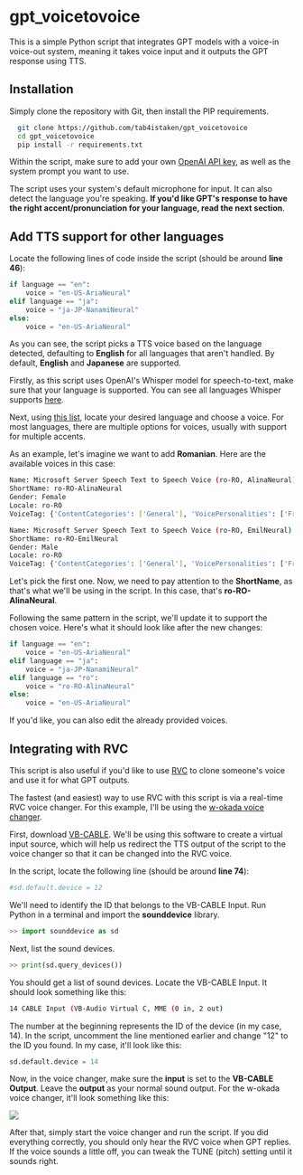 # gpt_voicetovoice

This is a simple Python script that integrates GPT models with a voice-in voice-out system, meaning it takes voice input and it outputs the GPT response using TTS.

## Installation

Simply clone the repository with Git, then install the PIP requirements.

```bash
  git clone https://github.com/tab4istaken/gpt_voicetovoice
  cd gpt_voicetovoice
  pip install -r requirements.txt
```

Within the script, make sure to add your own [OpenAI API key](https://platform.openai.com/api-keys), as well as the system prompt you want to use.

The script uses your system's default microphone for input. It can also detect the language you're speaking. **If you'd like GPT's response to have the right accent/pronunciation for your language, read the next section**.

## Add TTS support for other languages

Locate the following lines of code inside the script (should be around **line 46**):

```python
if language == "en":
    voice = "en-US-AriaNeural"
elif language == "ja":
    voice = "ja-JP-NanamiNeural"
else:
    voice = "en-US-AriaNeural"
```

As you can see, the script picks a TTS voice based on the language detected, defaulting to **English** for all languages that aren't handled. By default, **English** and **Japanese** are supported.

Firstly, as this script uses OpenAI's Whisper model for speech-to-text, make sure that your language is supported. You can see all languages Whisper supports [here](https://platform.openai.com/docs/guides/speech-to-text/supported-languages).

Next, using [this list](https://gist.github.com/BettyJJ/17cbaa1de96235a7f5773b8690a20462), locate your desired language and choose a voice. For most languages, there are multiple options for voices, usually with support for multiple accents. 

As an example, let's imagine we want to add **Romanian**. Here are the available voices in this case:

```bash
Name: Microsoft Server Speech Text to Speech Voice (ro-RO, AlinaNeural)
ShortName: ro-RO-AlinaNeural
Gender: Female
Locale: ro-RO
VoiceTag: {'ContentCategories': ['General'], 'VoicePersonalities': ['Friendly', 'Positive']}

Name: Microsoft Server Speech Text to Speech Voice (ro-RO, EmilNeural)
ShortName: ro-RO-EmilNeural
Gender: Male
Locale: ro-RO
VoiceTag: {'ContentCategories': ['General'], 'VoicePersonalities': ['Friendly', 'Positive']}
```

Let's pick the first one. Now, we need to pay attention to the **ShortName**, as that's what we'll be using in the script. In this case, that's **ro-RO-AlinaNeural**.

Following the same pattern in the script, we'll update it to support the chosen voice. Here's what it should look like after the new changes:

```python
if language == "en":
    voice = "en-US-AriaNeural"
elif language == "ja":
    voice = "ja-JP-NanamiNeural"
elif language == "ro":
    voice = "ro-RO-AlinaNeural"
else:
    voice = "en-US-AriaNeural"
```

If you'd like, you can also edit the already provided voices.

## Integrating with RVC

This script is also useful if you'd like to use [RVC](https://github.com/RVC-Project/Retrieval-based-Voice-Conversion-WebUI/blob/main/docs/en/README.en.md) to clone someone's voice and use it for what GPT outputs. 

The fastest (and easiest) way to use RVC with this script is via a real-time RVC voice changer. For this example, I'll be using the [w-okada voice changer](https://github.com/w-okada/voice-changer/tree/master).

First, download [VB-CABLE](https://vb-audio.com/Cable/). We'll be using this software to create a virtual input source, which will help us redirect the TTS output of the script to the voice changer so that it can be changed into the RVC voice.

In the script, locate the following line (should be around **line 74**):

```python
#sd.default.device = 12
```

We'll need to identify the ID that belongs to the VB-CABLE Input. Run Python in a terminal and import the **sounddevice** library.

```python
>> import sounddevice as sd
```

Next, list the sound devices.

```python
>> print(sd.query_devices())
```

You should get a list of sound devices. Locate the VB-CABLE Input. It should look something like this:

```bash
14 CABLE Input (VB-Audio Virtual C, MME (0 in, 2 out)
```

The number at the beginning represents the ID of the device (in my case, 14). In the script, uncomment the line mentioned earlier and change "12" to the ID you found. In my case, it'll look like this:

```python
sd.default.device = 14
```

Now, in the voice changer, make sure the **input** is set to the **VB-CABLE Output**. Leave the **output** as your normal sound output. For the w-okada voice changer, it'll look something like this:

![](https://i.imgur.com/GktvTrD.png)

After that, simply start the voice changer and run the script. If you did everything correctly, you should only hear the RVC voice when GPT replies. If the voice sounds a little off, you can tweak the TUNE (pitch) setting until it sounds right.
